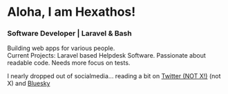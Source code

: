 # Aloha, I am Hexathos!

### Software Developer | Laravel & Bash

Building web apps for various people.  
Current Projects: Laravel based Helpdesk Software.
Passionate about readable code. Needs more focus on tests.

I nearly dropped out of socialmedia... reading a bit on [Twitter (NOT X!)](https://twitter.com/hexathos) (not X) and [Bluesky](https://bsky.app/profile/hexathos.de)
